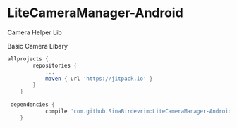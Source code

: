 # LiteCameraManager-Android
Camera Helper Lib

Basic Camera Libary

```groovy
allprojects {
		repositories {
			...
			maven { url 'https://jitpack.io' }
		}
	}
  
 dependencies {
	        compile 'com.github.SinaBirdevrim:LiteCameraManager-Android:0.1.0'
	}
